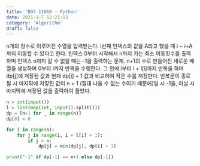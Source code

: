 ```yaml
---
title: 'BOJ 11060 - Python'
date: 2021-1-7 12:21:13
category: 'Algorithm'
draft: false
---
```

n개의 정수로 이루어진 수열을 입력받는다. i번째 인덱스의 값을 A라고 했을 때 i ~ i+A까지 이동할 수 있다고 한다. 인덱스 0부터 시작해서 n까지 가는 최소 이동횟수를 출력하며 인덱스 n까지 갈 수 없을 때는 -1을 출력하는 문제. n+1의 수로 만들어진 새로운 배열을 생성하며 0부터 i까지 반복을 수행한다. 그 안에 i부터 i + l[i]까지 반복을 하며 dp[j]에 저장된 값과 현재 dp[i] + 1 값과 비교하여 작은 수를 저장한다. 반복문이 종료될 시 마지막에 저장된 값이 n + 1 (절대 나올 수 없는 수이기 때문에)일 시 -1을, 아닐 시 마지막에 저장된 값을 출력하여 풀었다.
```python
n = int(input())
l = list(map(int, input().split()))
dp = [n+1 for _ in range(n)]
dp[0] = 0

for i in range(n):
    for j in range(i, i + l[i] + 1):
        if j < n:
            dp[j] = min(dp[j], dp[i] + 1)

print("-1" if dp[-1] == n+1 else dp[-1])

```